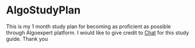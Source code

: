 # AlgoStudyPlan
This is my 1 month study plan for becoming as proficient as possible through Algoexpert platform. I would like to give credit to [Chat](chat.openai.com) for this study guide. Thank you

